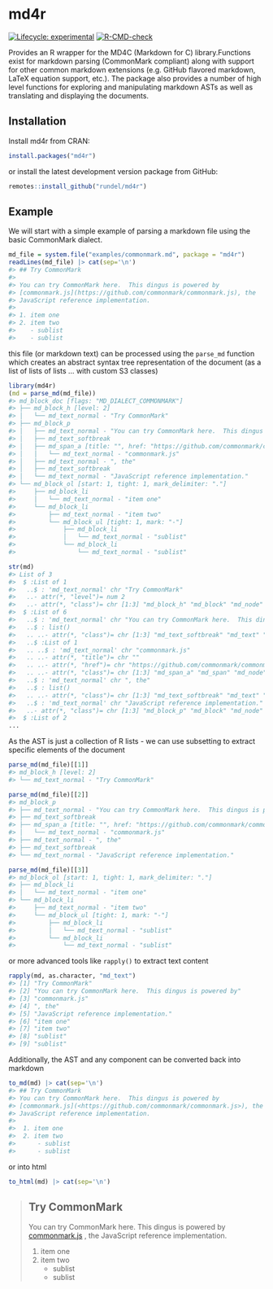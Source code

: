 

# md4r

<!-- badges: start -->

[![Lifecycle:
experimental](https://img.shields.io/badge/lifecycle-experimental-orange.svg)](https://lifecycle.r-lib.org/articles/stages.html#experimental)
[![R-CMD-check](https://github.com/rundel/md4r/actions/workflows/R-CMD-check.yaml/badge.svg)](https://github.com/rundel/md4r/actions/workflows/R-CMD-check.yaml)
<!-- badges: end -->

Provides an R wrapper for the MD4C (Markdown for C) library.Functions
exist for markdown parsing (CommonMark compliant) along with support for
other common markdown extensions (e.g. GitHub flavored markdown, LaTeX
equation support, etc.). The package also provides a number of high
level functions for exploring and manipulating markdown ASTs as well as
translating and displaying the documents.

## Installation

Install md4r from CRAN:

``` r
install.packages("md4r")
```

or install the latest development version package from GitHub:

``` r
remotes::install_github("rundel/md4r")
```

## Example

We will start with a simple example of parsing a markdown file using the
basic CommonMark dialect.

``` r
md_file = system.file("examples/commonmark.md", package = "md4r")
readLines(md_file) |> cat(sep='\n')
#> ## Try CommonMark
#> 
#> You can try CommonMark here.  This dingus is powered by
#> [commonmark.js](https://github.com/commonmark/commonmark.js), the
#> JavaScript reference implementation.
#> 
#> 1. item one
#> 2. item two
#>    - sublist
#>    - sublist
```

this file (or markdown text) can be processed using the `parse_md`
function which creates an abstract syntax tree representation of the
document (as a list of lists of lists … with custom S3 classes)

``` r
library(md4r)
(md = parse_md(md_file))
#> md_block_doc [flags: "MD_DIALECT_COMMONMARK"]
#> ├── md_block_h [level: 2]
#> │   └── md_text_normal - "Try CommonMark"
#> ├── md_block_p
#> │   ├── md_text_normal - "You can try CommonMark here.  This dingus is powered by"
#> │   ├── md_text_softbreak
#> │   ├── md_span_a [title: "", href: "https://github.com/commonmark/commonmark.js"]
#> │   │   └── md_text_normal - "commonmark.js"
#> │   ├── md_text_normal - ", the"
#> │   ├── md_text_softbreak
#> │   └── md_text_normal - "JavaScript reference implementation."
#> └── md_block_ol [start: 1, tight: 1, mark_delimiter: "."]
#>     ├── md_block_li
#>     │   └── md_text_normal - "item one"
#>     └── md_block_li
#>         ├── md_text_normal - "item two"
#>         └── md_block_ul [tight: 1, mark: "-"]
#>             ├── md_block_li
#>             │   └── md_text_normal - "sublist"
#>             └── md_block_li
#>                 └── md_text_normal - "sublist"
```

``` r
str(md)
#> List of 3
#>  $ :List of 1
#>   ..$ : 'md_text_normal' chr "Try CommonMark"
#>   ..- attr(*, "level")= num 2
#>   ..- attr(*, "class")= chr [1:3] "md_block_h" "md_block" "md_node"
#>  $ :List of 6
#>   ..$ : 'md_text_normal' chr "You can try CommonMark here.  This dingus is powered by"
#>   ..$ : list()
#>   .. ..- attr(*, "class")= chr [1:3] "md_text_softbreak" "md_text" "md_node"
#>   ..$ :List of 1
#>   .. ..$ : 'md_text_normal' chr "commonmark.js"
#>   .. ..- attr(*, "title")= chr ""
#>   .. ..- attr(*, "href")= chr "https://github.com/commonmark/commonmark.js"
#>   .. ..- attr(*, "class")= chr [1:3] "md_span_a" "md_span" "md_node"
#>   ..$ : 'md_text_normal' chr ", the"
#>   ..$ : list()
#>   .. ..- attr(*, "class")= chr [1:3] "md_text_softbreak" "md_text" "md_node"
#>   ..$ : 'md_text_normal' chr "JavaScript reference implementation."
#>   ..- attr(*, "class")= chr [1:3] "md_block_p" "md_block" "md_node"
#>  $ :List of 2
...
```

As the AST is just a collection of R lists - we can use subsetting to
extract specific elements of the document

``` r
parse_md(md_file)[[1]]
#> md_block_h [level: 2]
#> └── md_text_normal - "Try CommonMark"
```

``` r
parse_md(md_file)[[2]]
#> md_block_p
#> ├── md_text_normal - "You can try CommonMark here.  This dingus is powered by"
#> ├── md_text_softbreak
#> ├── md_span_a [title: "", href: "https://github.com/commonmark/commonmark.js"]
#> │   └── md_text_normal - "commonmark.js"
#> ├── md_text_normal - ", the"
#> ├── md_text_softbreak
#> └── md_text_normal - "JavaScript reference implementation."
```

``` r
parse_md(md_file)[[3]]
#> md_block_ol [start: 1, tight: 1, mark_delimiter: "."]
#> ├── md_block_li
#> │   └── md_text_normal - "item one"
#> └── md_block_li
#>     ├── md_text_normal - "item two"
#>     └── md_block_ul [tight: 1, mark: "-"]
#>         ├── md_block_li
#>         │   └── md_text_normal - "sublist"
#>         └── md_block_li
#>             └── md_text_normal - "sublist"
```

or more advanced tools like `rapply()` to extract text content

``` r
rapply(md, as.character, "md_text")
#> [1] "Try CommonMark"                                         
#> [2] "You can try CommonMark here.  This dingus is powered by"
#> [3] "commonmark.js"                                          
#> [4] ", the"                                                  
#> [5] "JavaScript reference implementation."                   
#> [6] "item one"                                               
#> [7] "item two"                                               
#> [8] "sublist"                                                
#> [9] "sublist"
```

Additionally, the AST and any component can be converted back into
markdown

``` r
to_md(md) |> cat(sep='\n')
#> ## Try CommonMark
#> You can try CommonMark here.  This dingus is powered by
#> [commonmark.js](<https://github.com/commonmark/commonmark.js>), the
#> JavaScript reference implementation.
#> 
#>  1. item one
#>  2. item two
#>      - sublist
#>      - sublist
```

or into html

``` r
to_html(md) |> cat(sep='\n')
```

<blockquote>
<h2>
Try CommonMark
</h2>
<p>
You can try CommonMark here. This dingus is powered by
<a href="https://github.com/commonmark/commonmark.js">commonmark.js</a>
, the JavaScript reference implementation.
</p>
<ol>
<li>
item one
</li>
<li>
item two
<ul>
<li>
sublist
</li>
<li>
sublist
</li>
</ul>
</li>
</ol>
</blockquote>

